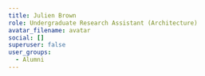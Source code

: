 ```yaml
---
title: Julien Brown
role: Undergraduate Research Assistant (Architecture)
avatar_filename: avatar
social: []
superuser: false
user_groups:
  - Alumni
---
```

